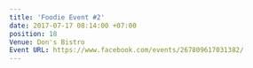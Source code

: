 ```yaml
---
title: 'Foodie Event #2'
date: 2017-07-17 08:14:00 +07:00
position: 18
Venue: Don's Bistro
Event URL: https://www.facebook.com/events/267809617031382/
---
```


